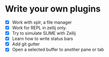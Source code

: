 # Write your own plugins

- [X] Work with xplr, a file manager
- [X] Work for REPL in zellij only.
- [X] Try to simulate SLIME with Zellij
- [X] Learn how to write status bars
- [X] Add git gutter
- [X] Open a selected buffer to another pane or tab
